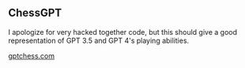 ## ChessGPT

I apologize for very hacked together code, but this should give a good representation of GPT 3.5 and GPT 4's playing abilities.  

[gptchess.com](https://gptchess.vercel.app/)
